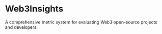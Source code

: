 # Web3Insights

A comprehensive metric system for evaluating Web3 open-source projects and developers.
